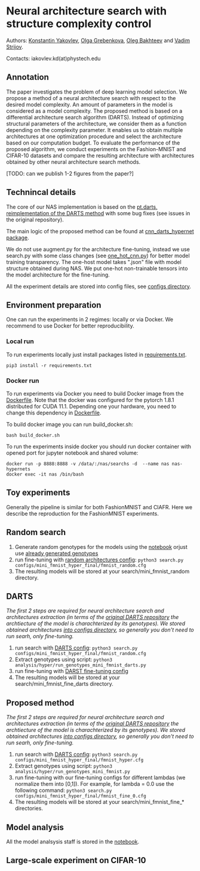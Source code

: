 # Neural architecture search with structure complexity control

Authors: [Konstantin Yakovlev](https://github.com/Konstantin-Iakovlev), [Olga Grebenkova](https://github.com/GrebenkovaO), [Oleg Bakhteev](https://github.com/bahleg) and [Vadim Strijov](https://github.com/Strijov).

Contacts: iakovlev.kd(at)phystech.edu

## Annotation
The paper investigates the problem of deep learning model selection. We propose a method of a neural architecture search with respect to the desired model  complexity. An amount of parameters in the model is considered as a model complexity. The proposed method is based on a differential architecture search algorithm (DARTS). Instead of optimizing structural parameters of the architecture, we consider them as a function depending on the complexity parameter. It enables us to obtain multiple architectures at one optimization procedure and select the architecture based on our computation budget.  To evaluate the performance of the proposed algorithm, we conduct experiments on the Fashion-MNIST and CIFAR-10 datasets and compare the resulting architecture with architectures obtained by other neural architecture search  methods.

[TODO: can we publish 1-2 figures from the paper?]

## Technincal details
The core of our NAS implementation is based on the [pt.darts, reimplementation of the DARTS method](https://github.com/khanrc/pt.darts) with some bug fixes (see issues in the original repository).

The main logic of the proposed method can be found at [cnn_darts_hypernet package](models/cnn_darts_hypernet).

We do not use augment.py for the architecture fine-tuning, instead we use search.py with some class changes (see [one_hot_cnn.py](models/cnn/one_hot_cnn.py)) for better model training transparency. The one-host model takes ".json" file with model structure obtained during NAS. We put one-hot non-trainable tensors into the model architecture for the fine-tuning.

All the experiment details are stored into config files, see [configs directory](configs).
## Environment preparation
One can run the experiments in 2 regimes: locally or via Docker. We recommend to use Docker for better reproducibility.

### Local run
To run experiments locally just install packages listed in [requirements.txt](requirements.txt).
```
pip3 install -r requirements.txt
```

### Docker run
To run experiments via Docker you need to build Docker image from the [Dockerfile](Dockerfile).
Note that the docker was configured for the pytorch 1.8.1 distributed for CUDA 11.1. Depending one your hardware, you need to change this dependency in [Dockerfile](Dockerfile). 

To build docker image you can run build_docker.sh:
```
bash build_docker.sh
```

To run the experiments inside docker you should run docker container with opened port for jupyter notebook and shared volume:
```
docker run -p 8888:8888 -v /data/:/nas/searchs -d  --name nas nas-hypernets
docker exec -it nas /bin/bash
```
## Toy experiments
Generally the pipeline is similar for both FashionMNIST and CIAFR. Here we describe the reproduction for the FashionMNIST experiments.
## Random search
1. Generate random genotypes for the models using the [notebook](analysis/hyper/generate_genotypes.ipynb) orjust use [already generated genotypes](configs/mini_fmnist_hyper_final)
2. run fine-tuning with [random architectures config](configs/mini_fmnist_hyper_final/fmnist_random.cfg):
```python3 search.py configs/mini_fmnist_hyper_final/fmnist_random.cfg ```
3. The resulting models will be stored at your search/mini_fmnist_random directory.

## DARTS
*The first 2 steps are required for neural architecture search and architectures extraction (in terms of the [original DARTS repository](https://github.com/quark0/darts) the archtiecture of the model is charachterized by its genotypes). We stored obtained architectures [into configs directory](configs/mini_fmnist_hyper_final), so generally you don't need to run searh, only fine-tuning.*

1. run search with [DARTS config](configs/mini_fmnist_hyper_final/fmnist.cfg):
```python3 search.py configs/mini_fmnist_hyper_final/fmnist_random.cfg ```
2. Extract genotypes using script:
```python3 analysis/hyper/run_genotypes_mini_fmnist_darts.py```
3. run fine-tuning with [DARST fine-tuning config](configs/mini_fmnist_hyper_final/fmnist_fine_darts.cfg)
4. The resulting models will be stored at your search/mini_fmnist_fine_darts directory.

## Proposed method
*The first 2 steps are required for neural architecture search and architectures extraction (in terms of the [original DARTS repository](https://github.com/quark0/darts) the archtiecture of the model is charachterized by its genotypes). We stored obtained architectures [into configs directory](configs/mini_fmnist_hyper_final), so generally you don't need to run searh, only fine-tuning.*

1. run search with [DARTS config](configs/mini_fmnist_hyper_final/fmnist_hyper.cfg):
```python3 search.py configs/mini_fmnist_hyper_final/fmnist_hyper.cfg ```
2. Extract genotypes using script:
```python3 analysis/hyper/run_genotypes_mini_fmnist.py```
3. run fine-tuning with our fine-tuning configs for different lambdas (we normalize them into [0,1]). For example, for lambda = 0.0 use the following command: 
```python3 search.py configs/mini_fmnist_hyper_final/fmnist_fine_0.cfg```
4. The resulting models will be stored at your search/mini_fmnist_fine_* directories.

## Model analysis
All the model analsysis staff is stored in the [notebook](analysis/hyper/toy_example_fmnist.ipynb).

## Large-scale experiment on CIFAR-10
